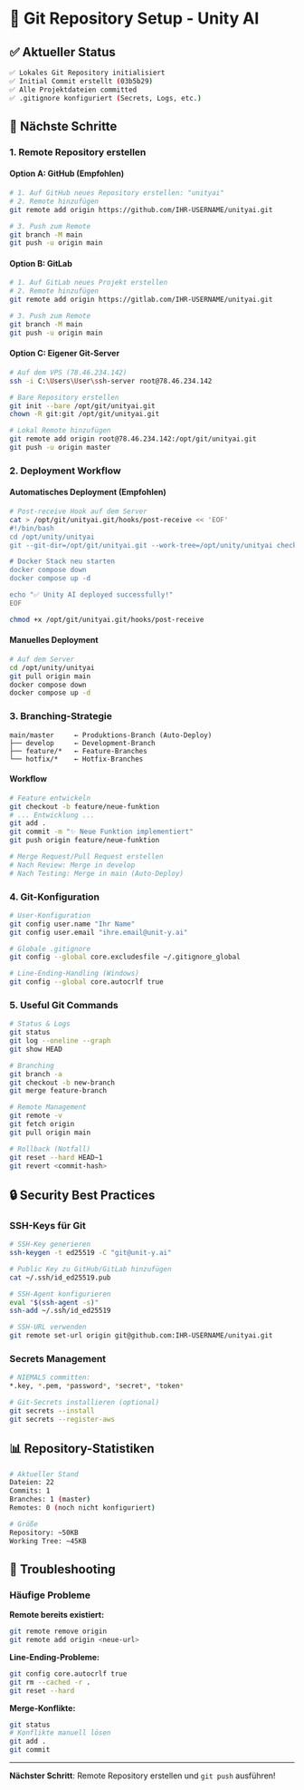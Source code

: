 # 🔧 Git Repository Setup - Unity AI

## ✅ Aktueller Status

```bash
✅ Lokales Git Repository initialisiert
✅ Initial Commit erstellt (03b5b29)
✅ Alle Projektdateien committed
✅ .gitignore konfiguriert (Secrets, Logs, etc.)
```

## 🚀 Nächste Schritte

### 1. Remote Repository erstellen

#### Option A: GitHub (Empfohlen)
```bash
# 1. Auf GitHub neues Repository erstellen: "unityai"
# 2. Remote hinzufügen
git remote add origin https://github.com/IHR-USERNAME/unityai.git

# 3. Push zum Remote
git branch -M main
git push -u origin main
```

#### Option B: GitLab
```bash
# 1. Auf GitLab neues Projekt erstellen
# 2. Remote hinzufügen
git remote add origin https://gitlab.com/IHR-USERNAME/unityai.git

# 3. Push zum Remote
git branch -M main
git push -u origin main
```

#### Option C: Eigener Git-Server
```bash
# Auf dem VPS (78.46.234.142)
ssh -i C:\Users\User\ssh-server root@78.46.234.142

# Bare Repository erstellen
git init --bare /opt/git/unityai.git
chown -R git:git /opt/git/unityai.git

# Lokal Remote hinzufügen
git remote add origin root@78.46.234.142:/opt/git/unityai.git
git push -u origin master
```

### 2. Deployment Workflow

#### Automatisches Deployment (Empfohlen)
```bash
# Post-receive Hook auf dem Server
cat > /opt/git/unityai.git/hooks/post-receive << 'EOF'
#!/bin/bash
cd /opt/unity/unityai
git --git-dir=/opt/git/unityai.git --work-tree=/opt/unity/unityai checkout -f

# Docker Stack neu starten
docker compose down
docker compose up -d

echo "✅ Unity AI deployed successfully!"
EOF

chmod +x /opt/git/unityai.git/hooks/post-receive
```

#### Manuelles Deployment
```bash
# Auf dem Server
cd /opt/unity/unityai
git pull origin main
docker compose down
docker compose up -d
```

### 3. Branching-Strategie

```
main/master     ← Produktions-Branch (Auto-Deploy)
├── develop     ← Development-Branch
├── feature/*   ← Feature-Branches
└── hotfix/*    ← Hotfix-Branches
```

#### Workflow
```bash
# Feature entwickeln
git checkout -b feature/neue-funktion
# ... Entwicklung ...
git add .
git commit -m "✨ Neue Funktion implementiert"
git push origin feature/neue-funktion

# Merge Request/Pull Request erstellen
# Nach Review: Merge in develop
# Nach Testing: Merge in main (Auto-Deploy)
```

### 4. Git-Konfiguration

```bash
# User-Konfiguration
git config user.name "Ihr Name"
git config user.email "ihre.email@unit-y.ai"

# Globale .gitignore
git config --global core.excludesfile ~/.gitignore_global

# Line-Ending-Handling (Windows)
git config --global core.autocrlf true
```

### 5. Useful Git Commands

```bash
# Status & Logs
git status
git log --oneline --graph
git show HEAD

# Branching
git branch -a
git checkout -b new-branch
git merge feature-branch

# Remote Management
git remote -v
git fetch origin
git pull origin main

# Rollback (Notfall)
git reset --hard HEAD~1
git revert <commit-hash>
```

## 🔒 Security Best Practices

### SSH-Keys für Git
```bash
# SSH-Key generieren
ssh-keygen -t ed25519 -C "git@unit-y.ai"

# Public Key zu GitHub/GitLab hinzufügen
cat ~/.ssh/id_ed25519.pub

# SSH-Agent konfigurieren
eval "$(ssh-agent -s)"
ssh-add ~/.ssh/id_ed25519

# SSH-URL verwenden
git remote set-url origin git@github.com:IHR-USERNAME/unityai.git
```

### Secrets Management
```bash
# NIEMALS committen:
*.key, *.pem, *password*, *secret*, *token*

# Git-Secrets installieren (optional)
git secrets --install
git secrets --register-aws
```

## 📊 Repository-Statistiken

```bash
# Aktueller Stand
Dateien: 22
Commits: 1
Branches: 1 (master)
Remotes: 0 (noch nicht konfiguriert)

# Größe
Repository: ~50KB
Working Tree: ~45KB
```

## 🚨 Troubleshooting

### Häufige Probleme

**Remote bereits existiert:**
```bash
git remote remove origin
git remote add origin <neue-url>
```

**Line-Ending-Probleme:**
```bash
git config core.autocrlf true
git rm --cached -r .
git reset --hard
```

**Merge-Konflikte:**
```bash
git status
# Konflikte manuell lösen
git add .
git commit
```

---

**Nächster Schritt**: Remote Repository erstellen und `git push` ausführen!